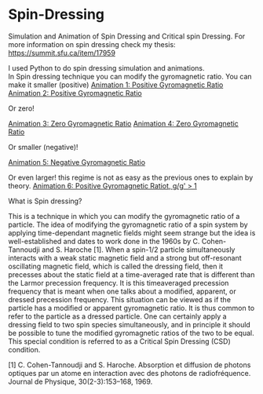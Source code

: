 # Spin-Dressing
Simulation and Animation of Spin Dressing and Critical spin Dressing. For more information on spin dressing check my thesis:
https://summit.sfu.ca/item/17959

I used Python to do spin dressing simulation and animations.\
In Spin dressing technique you can modify the gyromagnetic ratio. You can make it smaller (positive)
[Animation 1: Positive Gyromagnetic Ratio](https://www.youtube.com/watch?v=EiqRMX0nIhQ)
[Animation 2: Positive Gyromagnetic Ratio](https://www.youtube.com/watch?v=iyd_FxOrCf4)

Or zero!

[Animation 3: Zero Gyromagnetic Ratio](https://www.youtube.com/watch?v=jOi7MLmp728)
[Animation 4: Zero Gyromagnetic Ratio](https://www.youtube.com/watch?v=h2akxwL6yRY)

Or smaller (negative)!

[Animation 5: Negative Gyromagnetic Ratio](https://www.youtube.com/watch?v=YB0gY3PAUek)

Or even larger! this regime is not as easy as the previous ones to explain by theory.
[Animation 6: Positive Gyromagnetic Ratiot, g/g' > 1](https://www.youtube.com/watch?v=Nm4_zSmGw-M)


What is Spin dressing?

This is a technique in which you can modify the gyromagnetic ratio of a particle.
The idea of modifying the gyromagnetic ratio of a spin system by applying time-dependant
magnetic fields might seem strange but the idea is well-established and dates to work done
in the 1960s by C. Cohen-Tannoudji and S. Haroche [1]. When a spin-1/2 particle simultaneously
interacts with a weak static magnetic field and a strong but off-resonant oscillating
magnetic field, which is called the dressing field, then it precesses about the static field at
a time-averaged rate that is different than the Larmor precession frequency. It is this timeaveraged
precession frequency that is meant when one talks about a modified, apparent, or
dressed precession frequency. This situation can be viewed as if the particle has a modified
or apparent gyromagnetic ratio. It is thus common to refer to the particle as a dressed
particle. One can certainly apply a dressing field to two spin species simultaneously, and
in principle it should be possible to tune the modified gyromagnetic ratios of the two to be
equal. This special condition is referred to as a Critical Spin Dressing (CSD) condition.

[1] C. Cohen-Tannoudji and S. Haroche. Absorption et diffusion de photons optiques par
un atome en interaction avec des photons de radiofréquence. Journal de Physique,
30(2-3):153–168, 1969.



